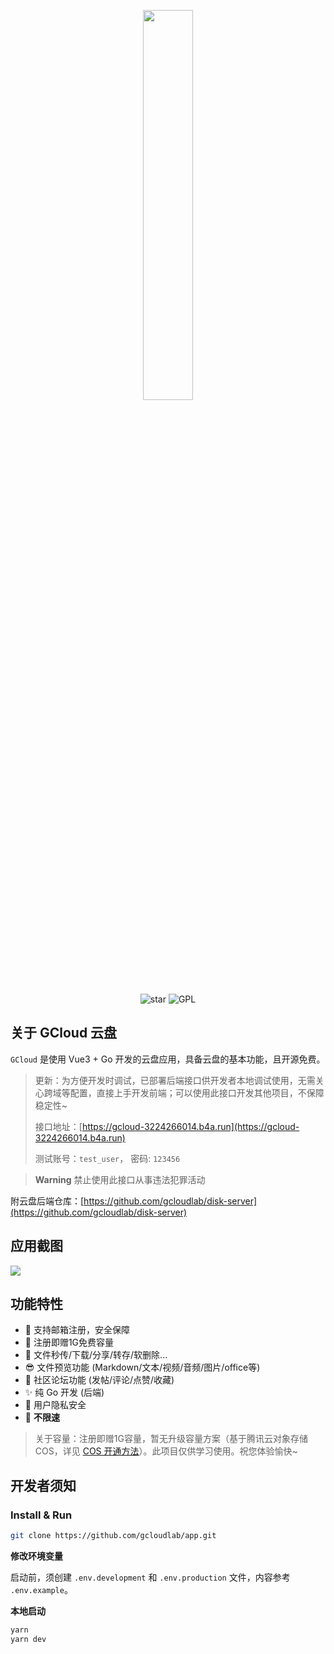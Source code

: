 <p align="center"><img width="40%" align="center" src="https://img-yesmore.vercel.app/gcloud/gcloudx.png"></p>

<div align="center">
    <img src="https://img.shields.io/github/stars/yesmore/gcloud-app.svg?logo=github&style=flat-square" alt="star"/>
	<img src="https://img.shields.io/github/license/yesmore/gcloud-app?style=flat-square" alt="GPL"/>
</div>

## 关于 GCloud 云盘

`GCloud` 是使用 Vue3 + Go 开发的云盘应用，具备云盘的基本功能，且开源免费。

> 更新：为方便开发时调试，已部署后端接口供开发者本地调试使用，无需关心跨域等配置，直接上手开发前端；可以使用此接口开发其他项目，不保障稳定性~
> 
> 接口地址：[https://gcloud-3224266014.b4a.run](https://gcloud-3224266014.b4a.run)
>
> 测试账号：`test_user`， 密码: `123456`

> **Warning**
> 禁止使用此接口从事违法犯罪活动

附云盘后端仓库：[https://github.com/gcloudlab/disk-server](https://github.com/gcloudlab/disk-server)

## 应用截图

<img  src='https://raw.githubusercontents.com/yesmore/img/main/gcloud/gcloud-app.png'/>


## 功能特性

- 🎯 支持邮箱注册，安全保障
- 🦄 注册即赠1G免费容量
- 🚀 文件秒传/下载/分享/转存/软删除...
- 😎 文件预览功能 (Markdown/文本/视频/音频/图片/office等)
- 🤖 社区论坛功能 (发帖/评论/点赞/收藏)
- ✨ 纯 Go 开发 (后端)
- 👻 用户隐私安全
- 🎨 **不限速** 

> 关于容量：注册即赠1G容量，暂无升级容量方案（基于腾讯云对象存储 COS，详见 [COS 开通方法](https://github.com/gcloudlab/disk-server/blob/master/docs/README.md#%E5%AF%B9%E8%B1%A1%E5%AD%98%E5%82%A8-cos-%E9%85%8D%E7%BD%AE)）。此项目仅供学习使用。祝您体验愉快~

## 开发者须知

### Install & Run

```bash
git clone https://github.com/gcloudlab/app.git
```

**修改环境变量**

启动前，须创建 `.env.development` 和 `.env.production` 文件，内容参考 `.env.example`。

**本地启动**

```bash
yarn 
yarn dev
```
